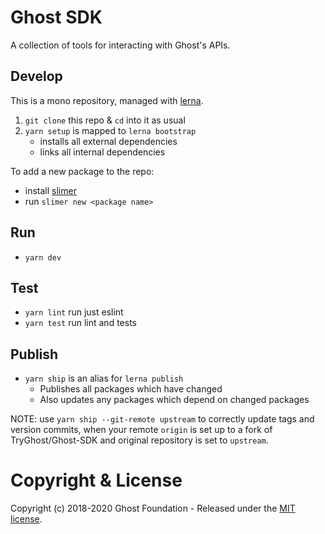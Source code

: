 # Ghost SDK

A collection of tools for interacting with Ghost's APIs.

## Develop

This is a mono repository, managed with [lerna](https://lerna.js.org/).

1. `git clone` this repo & `cd` into it as usual
2. `yarn setup` is mapped to `lerna bootstrap`
   - installs all external dependencies
   - links all internal dependencies

To add a new package to the repo:
   - install [slimer](https://github.com/TryGhost/slimer)
   - run `slimer new <package name>`

## Run

- `yarn dev`

## Test

- `yarn lint` run just eslint
- `yarn test` run lint and tests


## Publish

- `yarn ship` is an alias for `lerna publish`
    - Publishes all packages which have changed
    - Also updates any packages which depend on changed packages

NOTE: use `yarn ship --git-remote upstream` to correctly update tags and version commits, when your remote `origin` is set up to a fork of TryGhost/Ghost-SDK and original repository is set to `upstream`.

# Copyright & License

Copyright (c) 2018-2020 Ghost Foundation - Released under the [MIT license](LICENSE).
